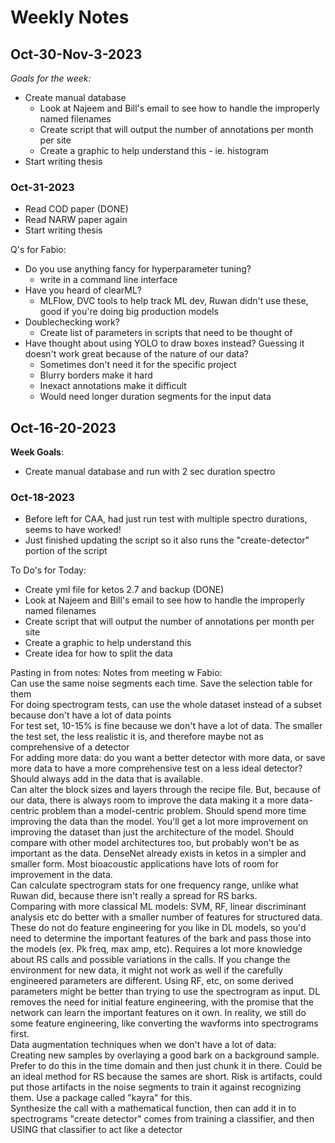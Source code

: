 # Weekly Notes #

## Oct-30-Nov-3-2023 ##

*Goals for the week:*
- Create manual database 
  - Look at Najeem and Bill's email to see how to handle the improperly named filenames 
  - Create script that will output the number of annotations per month per site 
  - Create a graphic to help understand this - ie. histogram
- Start writing thesis

### Oct-31-2023 ###
- Read COD paper (DONE)
- Read NARW paper again
- Start writing thesis

Q's for Fabio: 
- Do you use anything fancy for hyperparameter tuning?
  - write in a command line interface 
- Have you heard of clearML? 
  - MLFlow, DVC tools to help track ML dev, Ruwan didn't use these, good if you're doing big production models
- Doublechecking work? 
  - Create list of parameters in scripts that need to be thought of 
- Have thought about using YOLO to draw boxes instead? Guessing it doesn't work great because of the nature of our data?
  - Sometimes don't need it for the specific project 
  - Blurry borders make it hard
  - Inexact annotations make it difficult 
  - Would need longer duration segments for the input data 

## Oct-16-20-2023 ##

**Week Goals**:
- Create manual database and run with 2 sec duration spectro

### Oct-18-2023 ###
- Before left for CAA, had just run test with multiple spectro durations, seems to have worked! 
- Just finished updating the script so it also runs the "create-detector" portion of the script 

To Do's for Today: 
- Create yml file for ketos 2.7 and backup (DONE)
- Look at Najeem and Bill's email to see how to handle the improperly named filenames 
- Create script that will output the number of annotations per month per site 
- Create a graphic to help understand this 
- Create idea for how to split the data

Pasting in from notes: 
Notes from meeting w Fabio:  
Can use the same noise segments each time. Save the selection table for them  
For doing spectrogram tests, can use the whole dataset instead of a subset because don't have a lot of data points  
For test set, 10-15% is fine because we don't have a lot of data. The smaller the test set, the less realistic it is, and therefore maybe not as comprehensive of a detector  
For adding more data: do you want a better detector with more data, or save more data to have a more comprehensive test on a less ideal detector? Should always add in the data that is available.  
Can alter the block sizes and layers through the recipe file. But, because of our data, there is always room to improve the data making it a more data-centric problem than a model-centric problem. Should spend more time improving the data than the model. You'll get a lot more improvement on improving the dataset than just the architecture of the model. Should compare with other model architectures too, but probably won't be as important as the data. DenseNet already exists in ketos in a simpler and smaller form. Most bioacoustic applications have lots of room for improvement in the data.  
Can calculate spectrogram stats for one frequency range, unlike what Ruwan did, because there isn't really a spread for RS barks.  
Comparing with more classical ML models: SVM, RF, linear discriminant analysis etc do better with a smaller number of features for structured data. These do not do feature engineering for you like in DL models, so you'd need to determine the important features of the bark and pass those into the models (ex. Pk freq, max amp, etc). Requires a lot more knowledge about RS calls and possible variations in the calls. If you change the environment for new data, it might not work as well if the carefully engineered parameters are different. Using RF, etc, on some derived parameters might be better than trying to use the spectrogram as input. DL removes the need for initial feature engineering, with the promise that the network can learn the important features on it own. In reality, we still do some feature engineering, like converting the wavforms into spectrograms first.  
Data augmentation techniques when we don't have a lot of data:  
Creating new samples by overlaying a good bark on a background sample. Prefer to do this in the time domain and then just chunk it in there. Could be an ideal method for RS because the sames are short. Risk is artifacts, could put those artifacts in the noise segments to train it against recognizing them. Use a package called "kayra" for this.  
Synthesize the call with a mathematical function, then can add it in to spectrograms 
"create detector" comes from training a classifier, and then USING that classifier to act like a detector  
